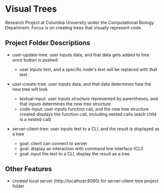 # Visual Trees

Research Project at Columbia University under the Computational Biology Department. Focus is on creating trees that visually represent code.

## Project Folder Descriptions
* user-update-tree: user inputs data, and that data gets added to tree once button is pushed
  * user inputs text, and a specific node's text will be replaced with that text

* user-create-tree: user inputs data, and that data determines how the new tree will look
  * textual-input: user inputs structure represented by parentheses, and that inputs determines the new tree structure
  * code-input: user inputs function call, and the new tree structure created displays the function call, including nested calls (each child is a nested call)

* server-client-tree: user inputs text to a CLI, and the result is displayed as a tree
  * goal: client can connect to server
  * goal: display an interaction with command line interface (CLI)
  * goal: input the text to a CLI, display the result as a tree

## Other Features
* created local server (http://localhost:8080) for server-client-tree project folder
